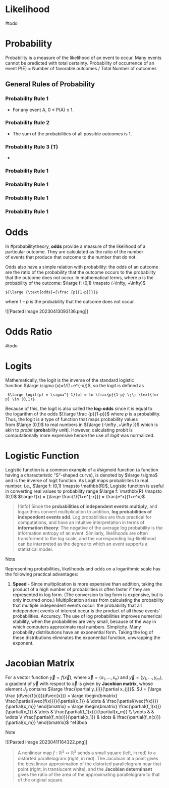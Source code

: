 # Likelihood
#todo

# Probability
Probability is a measure of the likelihood of an event to occur. Many events cannot be predicted with total certainty.
	Probability of occurrence of an event P(E) = Number of favorable outcomes / Total Number of outcomes

## General Rules of Probability

### Probability Rule 1
-   For any event A, 0 ≤ P(A) ≤ 1.

### Probability Rule 2
-  The sum of the probabilities of all possible outcomes is 1.

### Probability Rule 3 (T)
- 
### Probability Rule 1
### Probability Rule 1
### Probability Rule 1
### Probability Rule 1


# Odds
In #probabilitytheory, **odds** provide a measure of the likelihood of a particular outcome. They are calculated as the ratio of the number of events that produce that outcome to the number that do not. 

Odds also have a simple relation with probability: the odds of an outcome are the ratio of the probability that the outcome occurs to the probability that the outcome does not occur. In mathematical terms, where p is the probability of the outcome: $\large f: (0,1) \mapsto (-\infty, +\infty)$ 

	${\large {\text{odds}={\frac {p}{1-p}}}}$ 

where 1 – _p_ is the probability that the outcome does not occur.


![[Pasted image 20230413093136.png]]

# Odds Ratio
#todo

# Logits
Mathematically, the logit is the inverse of the standard logistic function $\large \sigma (x)=1/(1+e^{-x})$, so the logit is defined as

	 $\large logit(p) = \sigma^{-1}(p) = ln \frac{p}{1-p} \;\; \text{for p} \in (0,1)$

Because of this, the logit is also called the **log-odds** since it is equal to the logarithm of the odds ${\large \frac  {p}{1-p}}$ where *p* is a probability. Thus, the logit is a type of function that maps probability values from $\large (0,1)$ to real numbers in ${\large (-\infty ,+\infty )}$ which is akin to *probit* (**prob**ability un**it**). However, calculating probit is computationally more expensive hence the use of *logit* was normalized.

# Logistic Function
Logistic function is a common example of a #sigmoid function (a function having a characteristic "S"-shaped curve), is denoted by $\large \sigma$ and is the inverse of logit function.
As Logit maps probabilites to real number; i.e., $\large f: (0,1) \mapsto \mathbb{R}$, Logistic function is useful in converting real values to probability range  $\large f: \mathbb{R} \mapsto (0,1)$ 
	$\large f(x) = {\large \frac{1}{1+e^{-x}}} = \frac{e^x}{1+e^x}$

> [!info] 
> Since the **probabilities of independent events multiply**, and logarithms convert multiplication to addition, **log probabilities of independent events add**. 
> Log probabilities are thus practical for computations, and have an intuitive interpretation in terms of **information theory**: 
> 	The negative of the average log probability is the information entropy of an event. 
> Similarly, likelihoods are often transformed to the log scale, and the corresponding log-likelihood can be interpreted as the degree to which an event supports a statistical model. 

> [!note] 
> Representing probabilities, likelihoods and odds on a logarithmic scale has the following practical advantages:
> 1. **Speed** - Since multiplication is more expensive than addition, taking the product of a high number of probabilities is often faster if they are represented in log form. (The conversion to log form is expensive, but is only incurred once.) Multiplication arises from calculating the probability that multiple independent events occur: the probability that all independent events of interest occur is the product of all these events' probabilities.
Accuracy. The use of log probabilities improves numerical stability, when the probabilities are very small, because of the way in which computers approximate real numbers.
Simplicity. Many probability distributions have an exponential form. Taking the log of these distributions eliminates the exponential function, unwrapping the exponent. 
> 
# Jacobian Matrix
For a vector function $\vec{y}=f(\vec{x})$, where
$\vec{x}=\langle x_1,\dots,x_n\rangle$ and
$\vec{y}=\langle y_1,\dots,y_m\rangle$, a gradient of $\vec{y}$ with respect to $\vec{x}$ is given by **Jacobian matrix**, whose element $J_{ij}$ contains $\large \frac{\partial y_{i}}{\partial x_{j}}$.
	$J = {\large \frac {d\vec{f(x)}}{d\vec{x}}} = \large \begin{bmatrix} \frac{\partial{\vec{f(x)}}}{\partial{x_1}} & \dots & \frac{\partial{\vec{f(x)}}}{\partial{x_m}} \end{bmatrix} = \large \begin{bmatrix} \frac{\partial{f_1(x)}}{\partial{x_1}} & \dots & \frac{\partial{f_1(x)}}{\partial{x_m}} \\ \vdots &  & \vdots \\ \frac{\partial{f_n(x)}}{\partial{x_1}} & \dots & \frac{\partial{f_n(x)}}{\partial{x_m}} \end{bmatrix}$  ^ef3bda

> [!note]
![[Pasted image 20230411164322.png]]
> A nonlinear map $f: \mathbb{R}^2 \mapsto \mathbb{R}^2$ sends a small square (left, in red) to a distorted parallelogram (right, in red). The Jacobian at a point gives the best linear approximation of the distorted parallelogram near that point (right, in translucent white), and the **Jacobian determinant** gives the ratio of the area of the approximating parallelogram to that of the original square. 
